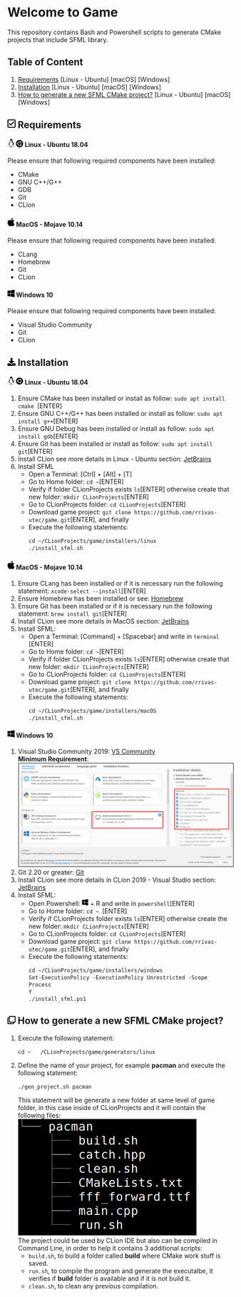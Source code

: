 # Welcome to Game
This repository contains Bash and Powershell scripts to generate CMake projects that include SFML library.

## Table of Content
1. [Requirements](#requirement)
   [Linux - Ubuntu]
   [macOS]
   [Windows]
2. [Installation](#installation)
   [Linux - Ubuntu]
   [macOS]
   [Windows]
3. [How to generate a new SFML CMake project?](#project)
   [Linux - Ubuntu]
   [macOS]
   [Windows]
## <img src="./media/font_awesome/check-square-regular.svg" width="18"/> Requirements <a name="requirement"/>
#### <img src="./media/font_awesome/linux-brands.svg" width="16"/> <img src="./media/font_awesome/ubuntu-brands.svg" width="16"/> **Linux - Ubuntu 18.04**
Please ensure that following required components have been installed:
* CMake
* GNU C++/G++
* GDB
* Git
* CLion
#### <img src="./media/font_awesome/apple-brands.svg" width="16"/> **MacOS - Mojave 10.14**
Please ensure that following required components have been installed:
* CLang
* Homebrew
* Git
* CLion
#### <img src="./media/font_awesome/windows-brands.svg" width="16"/> **Windows 10**
Please ensure that following required components have been installed:
* Visual Studio Community
* Git
* CLion
## <img src="./media/font_awesome/download-solid.svg" width="18"/> Installation <a name="installation"/>

#### <img src="./media/font_awesome/linux-brands.svg" width="16"/> <img src="./media/font_awesome/ubuntu-brands.svg" width="16"/> **Linux - Ubuntu 18.04**
1. Ensure CMake has been installed or install as follow: `` sudo apt install cmake  ``[ENTER]
2. Ensure GNU C++/G++ has been installed or install as follow: `` sudo apt install g++ ``[ENTER]
3. Ensure GNU Debug has been installed or install as follow: `` sudo apt install gdb ``[ENTER]
4. Ensure Git has been installed or install as follow: `` sudo apt install git ``[ENTER]
5. Install CLion see more details in Linux - Ubuntu section: [JetBrains](https://www.jetbrains.com/help/clion/installation-guide.html)
6. Install SFML
    * Open a Terminal: [Ctrl] + [Alt] + [T]
    * Go to Home folder: `` cd ~ ``[ENTER]
    * Verify if folder CLionProjects exists `` ls ``[ENTER] otherwise create that new folder: `` mkdir CLionProjects ``[ENTER]
    * Go to CLionProjects folder: `` cd CLionProjects ``[ENTER]
    * Download game project: `` git clone https://github.com/rrivas-utec/game.git ``[ENTER], and finally
    * Execute the following statements:
      ```
      cd ~/CLionProjects/game/installers/linux
      ./install_sfml.sh
      ``` 
#### <img src="./media/font_awesome/apple-brands.svg" width="16"/> **MacOS - Mojave 10.14**
1. Ensure CLang has been installed or if it is necessary run the following statement: `` xcode-select --install ``[ENTER]
2. Ensure Homebrew has been installed or see: [Homebrew](https://brew.sh)
3. Ensure Git has been installed or if it is necessary run the following statement: `` brew install git ``[ENTER]
4. Install CLion see more details in MacOS section: [JetBrains](https://www.jetbrains.com/help/clion/installation-guide.html)
5. Install SFML:
    * Open a Terminal: [Command] + [Spacebar] and write in `` terminal  ``[ENTER]
    * Go to Home folder: `` cd ~ ``[ENTER]
    * Verify if folder CLionProjects exists `` ls ``[ENTER] otherwise create that new folder: `` mkdir CLionProjects ``[ENTER]
    * Go to CLionProjects folder: `` cd CLionProjects ``[ENTER] 
    * Download game project: `` git clone https://github.com/rrivas-utec/game.git ``[ENTER], and finally
    * Execute the following statements:
      ```
      cd ~/CLionProjects/game/installers/macOS
      ./install_sfml.sh
      ``` 
#### <img src="./media/font_awesome/windows-brands.svg" width="16"/> **Windows 10**
1. Visual Studio Community 2019: [VS Community](https://visualstudio.microsoft.com/vs/community/)  
   **Minimum Requirement**:  
   <img src="./media/vscommunity_minimum.png" width="750" style="border:2px solid gray"/>
2. Git 2.20 or greater: [Git](https://git-scm.com/downloads)
3. Install CLion see more details in CLion 2019 - Visual Studio section: [JetBrains](https://www.jetbrains.com/help/clion/installation-guide.html)
4. Install SFML:
    * Open Powershell: <img src="./media/font_awesome/windows-brands.svg" width="14"/> + R and write in `` powershell ``[ENTER]
    * Go to Home folder: `` cd ~  ``[ENTER]
    * Verify if CLionProjects folder exists `` ls ``[ENTER] otherwise create the new folder: `` mkdir CLionProjects ``[ENTER]
    * Go to CLionProjects folder: `` cd CLionProjects ``[ENTER]
    * Download game project: `` git clone https://github.com/rrivas-utec/game.git ``[ENTER], and finally
    * Execute the following statements:
      ```
      cd ~/CLionProjects/game/installers/windows
      Set-ExecutionPolicy -ExecutionPolicy Unrestricted -Scope Process
      Y
      ./install_sfml.ps1
      ```
## <img src="./media/font_awesome/clone-regular.svg" width="18"/> How to generate a new SFML CMake project? <a name="project"/>
1. Execute the following statement:
   ``` 
   cd ~   /CLionProjects/game/generators/linux
   ```
2. Define the name of your project, for example **pacman** and execute the following statement:
   ```
   ./gen_project.sh pacman
   ```
   This statement will be generate a new folder at same level of game folder, in this case inside of CLionProjects and it will contain the following files:  
   <img src="./media/project_folder.png" width="400"/>  
   The project could be used by CLion IDE but also can be compiled in Command Line, in order to help it contains 3 additional scripts:
   * ``build.sh``, to build a folder called **build** where CMake work stuff is saved.
   * ``run.sh``, to compile the program and generate the executalbe, it verifies if **build** folder is available and if it is not build it.
   * ``clean.sh``, to clean any previous compilation.
   
   
